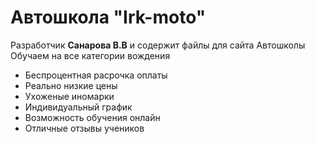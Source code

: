 # Автошкола "Irk-moto"
Разработчик **Санарова В.В** и содержит файлы для сайта Автошколы Обучаем на все категории вождения
- Беспроцентная расрочка оплаты
- Реально низкие цены
- Ухоженые иномарки
- Индивидуальный график
- Возможность обучения онлайн
- Отличные отзывы учеников

